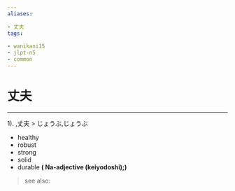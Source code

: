 ```yaml
---
aliases:
    
- 丈夫
tags:
    
- wanikani15
- jlpt-n5
- common
---
```


# 丈夫
---
1).
,丈夫 > じょうぶ,じょうぶ

- healthy
- robust
- strong
- solid
- durable
**( Na-adjective (keiyodoshi);)**
> see also: 
            